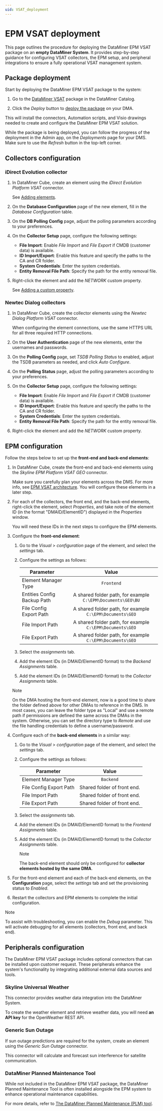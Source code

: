 ```yaml
---
uid: VSAT_deployment
---
```


# EPM VSAT deployment

This page outlines the procedure for deploying the DataMiner EPM VSAT package on an **empty DataMiner System**. It provides step-by-step guidance for configuring VSAT collectors, the EPM setup, and peripheral integrations to ensure a fully operational VSAT management system.

## Package deployment

Start by deploying the DataMiner EPM VSAT package to the system:

1. Go to the [DataMiner VSAT](https://catalog.dataminer.services/details/b37e7be5-178e-4b34-be9c-2115991d90ea) package in the DataMiner Catalog.

1. Click the *Deploy* button to [deploy the package](xref:Deploying_a_catalog_item) on your DMA.

This will install the connectors, Automation scripts, and Visio drawings needed to create and configure the DataMiner EPM VSAT solution.

While the package is being deployed, you can follow the progress of the deployment in the Admin app, on the *Deployments* page for your DMS. Make sure to use the *Refresh* button in the top-left corner.

## Collectors configuration

### iDirect Evolution collector

1. In DataMiner Cube, create an element using the *iDirect Evolution Platform VSAT* connector.

   See [Adding elements](xref:Adding_elements).

1. On the **Database Configuration** page of the new element, fill in the *Database Configuration* table.

1. On the **DB Polling Config** page, adjust the polling parameters according to your preferences.

1. On the **Collector Setup** page, configure the following settings:

   - **File Import**: Enable *File Import* and *File Export* if CMDB (customer data) is available.
   - **ID Import/Export**: Enable this feature and specify the paths to the CA and CR folder.
   - **System Credentials**: Enter the system credentials.
   - **Entity Removal File Path**: Specify the path for the entity removal file.

1. Right-click the element and add the *NETWORK* custom property.

   See [Adding a custom property](xref:Managing_element_properties#adding-a-custom-property-to-an-item).

### Newtec Dialog collectors

1. In DataMiner Cube, create the collector elements using the *Newtec Dialog Platform VSAT* connector.

   When configuring the element connections, use the same HTTPS URL for all three required HTTP connections.

1. On the **User Authentication** page of the new elements, enter the usernames and passwords.

1. On the **Polling Config** page, set *TSDB Polling Status* to enabled, adjust the TSDB parameters as needed, and click *Auto Configure*.

1. On the **Polling Status** page, adjust the polling parameters according to your preferences.

1. On the **Collector Setup** page, configure the following settings:

   - **File Import**: Enable *File Import* and *File Export* if CMDB (customer data) is available.
   - **ID Import/Export**: Enable this feature and specify the paths to the CA and CR folder.
   - **System Credentials**: Enter the system credentials.
   - **Entity Removal File Path**: Specify the path for the entity removal file.

1. Right-click the element and add the *NETWORK* custom property.

## EPM configuration

Follow the steps below to set up the **front-end and back-end elements**:

1. In DataMiner Cube, create the front-end and back-end elements using the *Skyline EPM Platform VSAT GEO* connector.

   Make sure you carefully plan your elements across the DMS. For more info, see [EPM VSAT architecture](xref:VSAT_architecture). You will configure these elements in a later step.

1. For each of the collectors, the front end, and the back-end elements, right-click the element, select *Properties*, and take note of the element ID (in the format "DMAID/ElementID") displayed in the *Properties* window.

   You will need these IDs in the next steps to configure the EPM elements.

1. Configure the **front-end element**:

   1. Go to the *Visual* > *configuration* page of the element, and select the *settings* tab.

   1. Configure the settings as follows:

      | Parameter                   | Value                                                       |
      |-----------------------------|:-----------------------------------------------------------:|
      | Element Manager Type        | `Frontend`                                                  |
      | Entities Config Backup Path | A shared folder path, for example `C:\EPM\Documents\GEO\BU` |
      | File Config Export Path     | A shared folder path, for example `C:\EPM\Documents\GEO`    |
      | File Import Path            | A shared folder path, for example `C:\EPM\Documents\GEO`    |
      | File Export Path            | A shared folder path, for example `C:\EPM\Documents\GEO`    |

   1. Select the *assignments* tab.

   1. Add the element IDs (in DMAID/ElementID format) to the *Backend Assignments* table.

   1. Add the element IDs (in DMAID/ElementID format) to the *Collector Assignments* table.

   > [!NOTE]
   > On the DMA hosting the front-end element, now is a good time to share the folder defined above for other DMAs to reference in the DMS. In most cases, you can leave the folder type as "Local" and use a remote path if permissions are defined the same across the DMAs in the system. Otherwise, you can set the directory type to *Remote* and use the file handling credentials to define a username/password.

1. Configure each of the **back-end elements** in a similar way:

   1. Go to the *Visual* > *configuration* page of the element, and select the *settings* tab.

   1. Configure the settings as follows:

      | Parameter                   | Value                       |
      |-----------------------------|:---------------------------:|
      | Element Manager Type        | `Backend`                   |
      | File Config Export Path     | Shared folder of front end. |
      | File Import Path            | Shared folder of front end. |
      | File Export Path            | Shared folder of front end. |

   1. Select the *assignments* tab.

   1. Add the element IDs (in DMAID/ElementID format) to the *Frontend Assignments* table.

   1. Add the element IDs (in DMAID/ElementID format) to the *Collector Assignments* table.

      > [!NOTE]
      > The back-end element should only be configured for **collector elements hosted by the same DMA**.

1. For the front-end element and each of the back-end elements, on the **Configuration** page, select the *settings* tab and set the provisioning status to *Enabled*.

1. Restart the collectors and EPM elements to complete the initial configuration.

> [!NOTE]
> To assist with troubleshooting, you can enable the *Debug* parameter. This will activate debugging for all elements (collectors, front end, and back end).

## Peripherals configuration

The DataMiner EPM VSAT package includes optional connectors that can be installed upon customer request. These peripherals enhance the system's functionality by integrating additional external data sources and tools.

### Skyline Universal Weather

This connector provides weather data integration into the DataMiner System.

To create the weather element and retrieve weather data, you will need **an API key** for the OpenWeather REST API.

### Generic Sun Outage

If sun outage predictions are required for the system, create an element using the *Generic Sun Outage* connector.

This connector will calculate and forecast sun interference for satellite communication.

### DataMiner Planned Maintenance Tool

While not included in the DataMiner EPM VSAT package, the DataMiner Planned Maintenance Tool is often installed alongside the EPM system to enhance operational maintenance capabilities.

For more details, refer to [The DataMiner Planned Maintenance (PLM) tool](xref:DataMiner_PLM_Tool_Overview).
